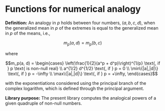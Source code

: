 # Functions for numerical analogy

**Definition:**
An analogy in $`p`$ holds between four numbers, $`(a, b, c, d)`$, when
the generalized mean in $`p`$ of the extremes
is equal to
the generalized mean in $`p`$ of the means, i.e.,
```math
m_p(a, d) = m_p(b, c)
```
where
```math
m_p(a, d) = \begin{cases}
            \left(\frac{1}{2}(a^p + d^p)\right)^{1/p} \text{, if } p \text{ is non-null real} \\
              a^{1/2} d^{1/2} \text{, if } p = 0 \\
             \min\{|a|,|d|\} \text{, if } p = -\infty \\
             \max\{|a|,|d|\} \text{, if } p = +\infty,
        \end{cases}
```
with the exponentiations considered using the principal branch of the complex logarithm, 
which is defined through the principal argument.

**Library purpose:**
The present library computes the analogical powers of a given quadruple of non-null numbers.

